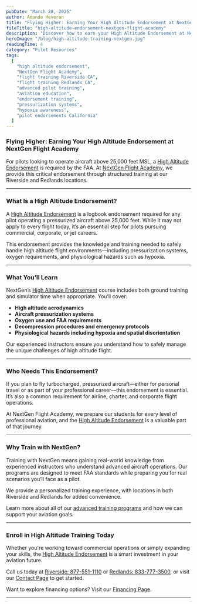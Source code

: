 ```yaml
---
pubDate: "March 28, 2025"  
author: Amanda Heveran  
title: "Flying Higher: Earning Your High Altitude Endorsement at NextGen Flight Academy"  
fileTitle: "high-altitude-endorsement-nextgen-flight-academy"  
description: "Discover how to earn your High Altitude Endorsement at NextGen Flight Academy in Riverside and Redlands, CA. Learn why this endorsement matters and how it can elevate your aviation skills and career opportunities."  
heroImage: "/blog/high-altitude-training-nextgen.jpg"  
readingTime: 4  
category: "Pilot Resources"  
tags:  
  [  
    "high altitude endorsement",  
    "NextGen Flight Academy",  
    "flight training Riverside CA",  
    "flight training Redlands CA",  
    "advanced pilot training",  
    "aviation education",  
    "endorsement training",  
    "pressurization systems",  
    "hypoxia awareness",  
    "pilot endorsements California"  
  ]  
---
```


### Flying Higher: Earning Your High Altitude Endorsement at NextGen Flight Academy

For pilots looking to operate aircraft above 25,000 feet MSL, a [High Altitude Endorsement](https://flyhere.aero/riverside/high-altitude-endorsement) is required by the FAA. At [NextGen Flight Academy](https://flyhere.aero/), we provide this critical endorsement through structured training at our Riverside and Redlands locations.  

---

### What Is a High Altitude Endorsement?

A [High Altitude Endorsement](https://flyhere.aero/riverside/high-altitude-endorsement) is a logbook endorsement required for any pilot operating a pressurized aircraft above 25,000 feet. While it may not apply to every flight today, it’s an essential step for pilots pursuing commercial, corporate, or jet careers.  

This endorsement provides the knowledge and training needed to safely handle high altitude flight environments—including pressurization systems, oxygen requirements, and physiological hazards such as hypoxia.

---

### What You’ll Learn

NextGen’s [High Altitude Endorsement](https://flyhere.aero/riverside/high-altitude-endorsement) course includes both ground training and simulator time when appropriate. You’ll cover:  
- **High altitude aerodynamics**  
- **Aircraft pressurization systems**  
- **Oxygen use and FAA requirements**  
- **Decompression procedures and emergency protocols**  
- **Physiological hazards including hypoxia and spatial disorientation**  

Our experienced instructors ensure you understand how to safely manage the unique challenges of high altitude flight.

---

### Who Needs This Endorsement?

If you plan to fly turbocharged, pressurized aircraft—either for personal travel or as part of your professional career—this endorsement is essential. It’s also a common requirement for airline, charter, and corporate flight operations.  

At NextGen Flight Academy, we prepare our students for every level of professional aviation, and the [High Altitude Endorsement](https://flyhere.aero/riverside/high-altitude-endorsement) is a valuable part of that journey.

---

### Why Train with NextGen?

Training with NextGen means gaining real-world knowledge from experienced instructors who understand advanced aircraft operations. Our programs are designed to meet FAA standards while preparing you for real scenarios you’ll face as a pilot.

We provide a personalized training experience, with locations in both Riverside and Redlands for added convenience.

Learn more about all of our [advanced training programs](https://flyhere.aero/riverside) and how we can support your aviation goals.

---

### Enroll in High Altitude Training Today

Whether you're working toward commercial operations or simply expanding your skills, the [High Altitude Endorsement](https://flyhere.aero/riverside/high-altitude-endorsement) is a smart investment in your aviation future.

Call us today at [Riverside: 877-551-1110](tel:877-551-1110) or [Redlands: 833-777-3500](tel:833-777-3500), or visit our [Contact Page](https://flyhere.aero/contact) to get started.

Want to explore financing options? Visit our [Financing Page](https://flyhere.aero/about/financing).

---

